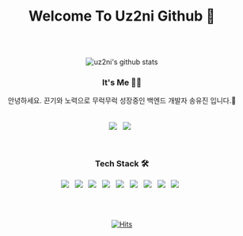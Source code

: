 
<div align="center">
  <h1>Welcome To Uz2ni Github 🍋</h1>
  <br><br>
  
  ![uz2ni's github stats](https://github-readme-stats.vercel.app/api?username=uz2ni&show_icons=true&theme=buefy)
  
  <h3>It's Me 💁‍♀️</h3>
  <p>
    안녕하세요. 끈기와 노력으로 무럭무럭 성장중인 백엔드 개발자 송유진 입니다.🌱<br>
    <br><br>
    <a href="https://mail.google.com/mail/?view=cm&amp;fs=1&amp;to=dbwlsdlqh12@gmail.com" target="_blank"><img src="https://img.shields.io/badge/Gmail-EA4335?style=flat-square&logo=Gmail&logoColor=white"></a> &nbsp
    <a href="https://yuja-kong.tistory.com" target="_blank"><img src="https://img.shields.io/badge/Tech Blog-EF5734?style=flat-square&logo=Bloglovin&logoColor=white"></a> &nbsp
  </p>
  <br>
  <h3>Tech Stack 🛠</h3>
  <p>
    <img src="https://img.shields.io/badge/JAVA-007396?style=flat-square&logo=java&logoColor=white"> &nbsp
    <img src="https://img.shields.io/badge/SpringBoot-6DB33F?style=flat-square&logo=Spring&logoColor=white"> &nbsp
    <img src="https://img.shields.io/badge/MySQL-4479A1?style=flat-square&logo=MySQL&logoColor=white"/> &nbsp 
    <img src="https://img.shields.io/badge/oracle-F80000?style=flat-square&logo=oracle&logoColor=white"/> &nbsp 
    <img src="https://img.shields.io/badge/HTML5-E34F26?style=flat-square&logo=HTML5&logoColor=white"/> &nbsp
    <img src="https://img.shields.io/badge/CSS3-1572B6?style=flat-square&logo=CSS3&logoColor=white"/> &nbsp
    <img src="https://img.shields.io/badge/bootstrap-7952B3?style=flat-square&logo=bootstrap&logoColor=white"/> &nbsp
    <img src="https://img.shields.io/badge/JavaScript-F7DF1E?style=flat-square&logo=JavaScript&logoColor=white"/> &nbsp
    <img src="https://img.shields.io/badge/vue.js-4FC08D?style=flat-square&logo=vue.js&logoColor=white"> &nbsp
  </p>
  
  <!--<h3>Work Stack 📁</h3>
  <p>
    <img src="https://img.shields.io/badge/Postman-FF6C37?style=flat-square&logo=Postman&logoColor=white"> &nbsp
    <img src="https://img.shields.io/badge/Slak-4A154B?style=flat-square&logo=Slack&logoColor=white"> &nbsp
    <img src="https://img.shields.io/badge/Confluence-172B4D?style=flat-square&logo=Confluence&logoColor=white"> &nbsp
    <img src="https://img.shields.io/badge/Notion-000000?style=flat-square&logo=Notion&logoColor=white"> &nbsp
    <img src="https://img.shields.io/badge/Trello-0052CC?style=flat-square&logo=Trello&logoColor=white"> &nbsp
  </p>-->
 
  <br><br>
  <!-- Hits -->
  [![Hits](https://hits.seeyoufarm.com/api/count/incr/badge.svg?url=https%3A%2F%2Fgithub.com%2Fuz2ni%2Fhit-counter&count_bg=%23FF92BE&title_bg=%23555555&icon=github.svg&icon_color=%23E7E7E7&title=hits&edge_flat=false)](https://hits.seeyoufarm.com)
</div>

